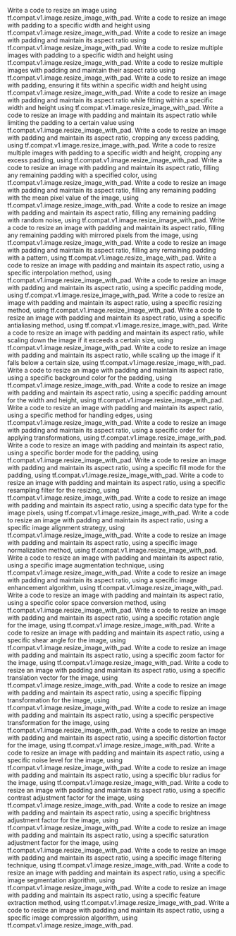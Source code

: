 Write a code to resize an image using tf.compat.v1.image.resize_image_with_pad.
Write a code to resize an image with padding to a specific width and height using tf.compat.v1.image.resize_image_with_pad.
Write a code to resize an image with padding and maintain its aspect ratio using tf.compat.v1.image.resize_image_with_pad.
Write a code to resize multiple images with padding to a specific width and height using tf.compat.v1.image.resize_image_with_pad.
Write a code to resize multiple images with padding and maintain their aspect ratio using tf.compat.v1.image.resize_image_with_pad.
Write a code to resize an image with padding, ensuring it fits within a specific width and height using tf.compat.v1.image.resize_image_with_pad.
Write a code to resize an image with padding and maintain its aspect ratio while fitting within a specific width and height using tf.compat.v1.image.resize_image_with_pad.
Write a code to resize an image with padding and maintain its aspect ratio while limiting the padding to a certain value using tf.compat.v1.image.resize_image_with_pad.
Write a code to resize an image with padding and maintain its aspect ratio, cropping any excess padding, using tf.compat.v1.image.resize_image_with_pad.
Write a code to resize multiple images with padding to a specific width and height, cropping any excess padding, using tf.compat.v1.image.resize_image_with_pad.
Write a code to resize an image with padding and maintain its aspect ratio, filling any remaining padding with a specified color, using tf.compat.v1.image.resize_image_with_pad.
Write a code to resize an image with padding and maintain its aspect ratio, filling any remaining padding with the mean pixel value of the image, using tf.compat.v1.image.resize_image_with_pad.
Write a code to resize an image with padding and maintain its aspect ratio, filling any remaining padding with random noise, using tf.compat.v1.image.resize_image_with_pad.
Write a code to resize an image with padding and maintain its aspect ratio, filling any remaining padding with mirrored pixels from the image, using tf.compat.v1.image.resize_image_with_pad.
Write a code to resize an image with padding and maintain its aspect ratio, filling any remaining padding with a pattern, using tf.compat.v1.image.resize_image_with_pad.
Write a code to resize an image with padding and maintain its aspect ratio, using a specific interpolation method, using tf.compat.v1.image.resize_image_with_pad.
Write a code to resize an image with padding and maintain its aspect ratio, using a specific padding mode, using tf.compat.v1.image.resize_image_with_pad.
Write a code to resize an image with padding and maintain its aspect ratio, using a specific resizing method, using tf.compat.v1.image.resize_image_with_pad.
Write a code to resize an image with padding and maintain its aspect ratio, using a specific antialiasing method, using tf.compat.v1.image.resize_image_with_pad.
Write a code to resize an image with padding and maintain its aspect ratio, while scaling down the image if it exceeds a certain size, using tf.compat.v1.image.resize_image_with_pad.
Write a code to resize an image with padding and maintain its aspect ratio, while scaling up the image if it falls below a certain size, using tf.compat.v1.image.resize_image_with_pad.
Write a code to resize an image with padding and maintain its aspect ratio, using a specific background color for the padding, using tf.compat.v1.image.resize_image_with_pad.
Write a code to resize an image with padding and maintain its aspect ratio, using a specific padding amount for the width and height, using tf.compat.v1.image.resize_image_with_pad.
Write a code to resize an image with padding and maintain its aspect ratio, using a specific method for handling edges, using tf.compat.v1.image.resize_image_with_pad.
Write a code to resize an image with padding and maintain its aspect ratio, using a specific order for applying transformations, using tf.compat.v1.image.resize_image_with_pad.
Write a code to resize an image with padding and maintain its aspect ratio, using a specific border mode for the padding, using tf.compat.v1.image.resize_image_with_pad.
Write a code to resize an image with padding and maintain its aspect ratio, using a specific fill mode for the padding, using tf.compat.v1.image.resize_image_with_pad.
Write a code to resize an image with padding and maintain its aspect ratio, using a specific resampling filter for the resizing, using tf.compat.v1.image.resize_image_with_pad.
Write a code to resize an image with padding and maintain its aspect ratio, using a specific data type for the image pixels, using tf.compat.v1.image.resize_image_with_pad.
Write a code to resize an image with padding and maintain its aspect ratio, using a specific image alignment strategy, using tf.compat.v1.image.resize_image_with_pad.
Write a code to resize an image with padding and maintain its aspect ratio, using a specific image normalization method, using tf.compat.v1.image.resize_image_with_pad.
Write a code to resize an image with padding and maintain its aspect ratio, using a specific image augmentation technique, using tf.compat.v1.image.resize_image_with_pad.
Write a code to resize an image with padding and maintain its aspect ratio, using a specific image enhancement algorithm, using tf.compat.v1.image.resize_image_with_pad.
Write a code to resize an image with padding and maintain its aspect ratio, using a specific color space conversion method, using tf.compat.v1.image.resize_image_with_pad.
Write a code to resize an image with padding and maintain its aspect ratio, using a specific rotation angle for the image, using tf.compat.v1.image.resize_image_with_pad.
Write a code to resize an image with padding and maintain its aspect ratio, using a specific shear angle for the image, using tf.compat.v1.image.resize_image_with_pad.
Write a code to resize an image with padding and maintain its aspect ratio, using a specific zoom factor for the image, using tf.compat.v1.image.resize_image_with_pad.
Write a code to resize an image with padding and maintain its aspect ratio, using a specific translation vector for the image, using tf.compat.v1.image.resize_image_with_pad.
Write a code to resize an image with padding and maintain its aspect ratio, using a specific flipping transformation for the image, using tf.compat.v1.image.resize_image_with_pad.
Write a code to resize an image with padding and maintain its aspect ratio, using a specific perspective transformation for the image, using tf.compat.v1.image.resize_image_with_pad.
Write a code to resize an image with padding and maintain its aspect ratio, using a specific distortion factor for the image, using tf.compat.v1.image.resize_image_with_pad.
Write a code to resize an image with padding and maintain its aspect ratio, using a specific noise level for the image, using tf.compat.v1.image.resize_image_with_pad.
Write a code to resize an image with padding and maintain its aspect ratio, using a specific blur radius for the image, using tf.compat.v1.image.resize_image_with_pad.
Write a code to resize an image with padding and maintain its aspect ratio, using a specific contrast adjustment factor for the image, using tf.compat.v1.image.resize_image_with_pad.
Write a code to resize an image with padding and maintain its aspect ratio, using a specific brightness adjustment factor for the image, using tf.compat.v1.image.resize_image_with_pad.
Write a code to resize an image with padding and maintain its aspect ratio, using a specific saturation adjustment factor for the image, using tf.compat.v1.image.resize_image_with_pad.
Write a code to resize an image with padding and maintain its aspect ratio, using a specific image filtering technique, using tf.compat.v1.image.resize_image_with_pad.
Write a code to resize an image with padding and maintain its aspect ratio, using a specific image segmentation algorithm, using tf.compat.v1.image.resize_image_with_pad.
Write a code to resize an image with padding and maintain its aspect ratio, using a specific feature extraction method, using tf.compat.v1.image.resize_image_with_pad.
Write a code to resize an image with padding and maintain its aspect ratio, using a specific image compression algorithm, using tf.compat.v1.image.resize_image_with_pad.